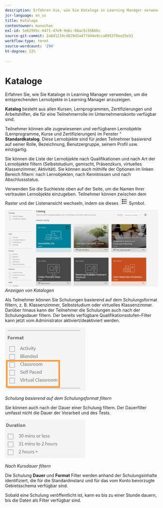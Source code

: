 ```yaml
---
description: Erfahren Sie, wie Sie Kataloge in Learning Manager verwenden, um die entsprechenden Lernobjekte in Learning Manager anzuzeigen.
jcr-language: en_us
title: Kataloge
contentowner: manochan
exl-id: 5e62995c-6471-47e9-9e6c-06ac5c5586bc
source-git-commit: 2a841234cd829d2a477d44e9cca095370ee25e51
workflow-type: tm+mt
source-wordcount: '294'
ht-degree: 22%

---
```


# Kataloge

Erfahren Sie, wie Sie Kataloge in Learning Manager verwenden, um die entsprechenden Lernobjekte in Learning Manager anzuzeigen.

**Katalog** besteht aus allen Kursen, Lernprogrammen, Zertifizierungen und Arbeitshilfen, die für eine Teilnehmerrolle im Unternehmenskonto verfügbar sind.

Teilnehmer können alle zugewiesenen und verfügbaren Lernobjekte (Lernprogramme, Kurse und Zertifizierungen) im Fenster &quot; **Standardkatalog**. Diese Lernobjekte sind für jeden Teilnehmer basierend auf seiner Rolle, Bezeichnung, Benutzergruppe, seinem Profil usw. einzigartig.

Sie können die Liste der Lernobjekte nach Qualifikationen und nach Art der Lernobjekte filtern (Selbststudium, gemischt, Präsenzkurs, virtuelles Klassenzimmer, Aktivität). Sie können auch mithilfe der Optionen im linken Bereich filtern: nach Lernobjekten, nach Kenntnissen und nach Abschlussstatus.

Verwenden Sie die Suchleiste oben auf der Seite, um die Namen Ihrer vertrauten Lernobjekte einzugeben. Teilnehmer können zwischen dem Raster und der Listenansicht wechseln, indem sie dieses ![](assets/icon-list.png) Symbol.

![](assets/catalogs.png)
*Anzeigen von Katalogen*

Als Teilnehmer können Sie Schulungen basierend auf dem Schulungsformat filtern, z. B. Klassenzimmer, Selbststudium oder virtuelles Klassenzimmer. Darüber hinaus kann der Teilnehmer die Schulungen auch nach der Schulungsdauer filtern. Der bereits verfügbare Qualifikationsstufen-Filter kann jetzt vom Administrator aktiviert/deaktiviert werden.

![](assets/image014.png)

*Schulung basierend auf dem Schulungsformat filtern*

Sie können auch nach der Dauer einer Schulung filtern. Der Dauerfilter umfasst nicht die Dauer der Vorarbeit und des Tests.

![](assets/image015.png)

*Nach Kursdauer filtern*

Die Schulung **Dauer** und **Format** Filter werden anhand der Schulungsinhalte identifiziert, die für die Standardinstanz und für das vom Konto bevorzugte Gebietsschema verfügbar sind.

Sobald eine Schulung veröffentlicht ist, kann es bis zu einer Stunde dauern, bis die Daten als Filter verfügbar sind.
